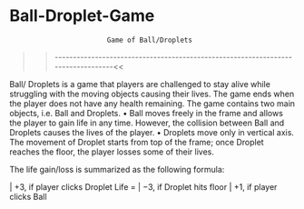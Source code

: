 # Ball-Droplet-Game


                            Game of Ball/Droplets
>>---------------------------------------------------------------------------------<<
                 
Ball/ Droplets is a game that players are challenged to stay alive while
struggling with the moving objects causing their lives. The game ends when
the player does not have any health remaining. The game contains two main
objects, i.e. Ball and Droplets.
• Ball moves freely in the frame and allows the player to gain life in any
time. However, the collision between Ball and Droplets causes the lives
of the player.
• Droplets move only in vertical axis. The movement of Droplet starts from
top of the frame; once Droplet reaches the floor, the player losses some of
their lives.

The life gain/loss is summarized as the following formula:


          
  | +3, if player clicks Droplet
  Life = | −3, if Droplet hits floor
  | +1, if player clicks Ball
